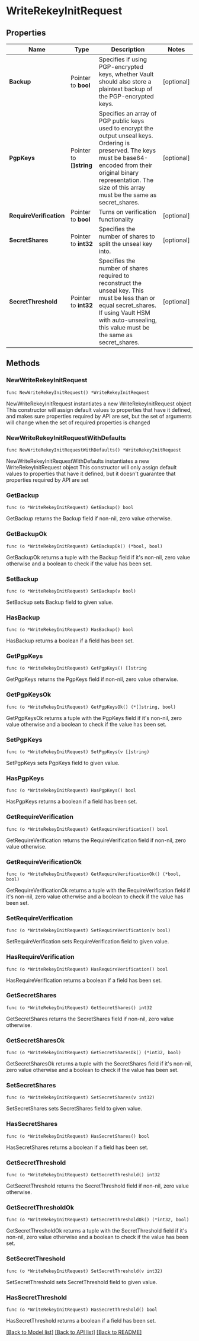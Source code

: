 # WriteRekeyInitRequest

## Properties

Name | Type | Description | Notes
------------ | ------------- | ------------- | -------------
**Backup** | Pointer to **bool** | Specifies if using PGP-encrypted keys, whether Vault should also store a plaintext backup of the PGP-encrypted keys. | [optional] 
**PgpKeys** | Pointer to **[]string** | Specifies an array of PGP public keys used to encrypt the output unseal keys. Ordering is preserved. The keys must be base64-encoded from their original binary representation. The size of this array must be the same as secret_shares. | [optional] 
**RequireVerification** | Pointer to **bool** | Turns on verification functionality | [optional] 
**SecretShares** | Pointer to **int32** | Specifies the number of shares to split the unseal key into. | [optional] 
**SecretThreshold** | Pointer to **int32** | Specifies the number of shares required to reconstruct the unseal key. This must be less than or equal secret_shares. If using Vault HSM with auto-unsealing, this value must be the same as secret_shares. | [optional] 

## Methods

### NewWriteRekeyInitRequest

`func NewWriteRekeyInitRequest() *WriteRekeyInitRequest`

NewWriteRekeyInitRequest instantiates a new WriteRekeyInitRequest object
This constructor will assign default values to properties that have it defined,
and makes sure properties required by API are set, but the set of arguments
will change when the set of required properties is changed

### NewWriteRekeyInitRequestWithDefaults

`func NewWriteRekeyInitRequestWithDefaults() *WriteRekeyInitRequest`

NewWriteRekeyInitRequestWithDefaults instantiates a new WriteRekeyInitRequest object
This constructor will only assign default values to properties that have it defined,
but it doesn't guarantee that properties required by API are set

### GetBackup

`func (o *WriteRekeyInitRequest) GetBackup() bool`

GetBackup returns the Backup field if non-nil, zero value otherwise.

### GetBackupOk

`func (o *WriteRekeyInitRequest) GetBackupOk() (*bool, bool)`

GetBackupOk returns a tuple with the Backup field if it's non-nil, zero value otherwise
and a boolean to check if the value has been set.

### SetBackup

`func (o *WriteRekeyInitRequest) SetBackup(v bool)`

SetBackup sets Backup field to given value.

### HasBackup

`func (o *WriteRekeyInitRequest) HasBackup() bool`

HasBackup returns a boolean if a field has been set.

### GetPgpKeys

`func (o *WriteRekeyInitRequest) GetPgpKeys() []string`

GetPgpKeys returns the PgpKeys field if non-nil, zero value otherwise.

### GetPgpKeysOk

`func (o *WriteRekeyInitRequest) GetPgpKeysOk() (*[]string, bool)`

GetPgpKeysOk returns a tuple with the PgpKeys field if it's non-nil, zero value otherwise
and a boolean to check if the value has been set.

### SetPgpKeys

`func (o *WriteRekeyInitRequest) SetPgpKeys(v []string)`

SetPgpKeys sets PgpKeys field to given value.

### HasPgpKeys

`func (o *WriteRekeyInitRequest) HasPgpKeys() bool`

HasPgpKeys returns a boolean if a field has been set.

### GetRequireVerification

`func (o *WriteRekeyInitRequest) GetRequireVerification() bool`

GetRequireVerification returns the RequireVerification field if non-nil, zero value otherwise.

### GetRequireVerificationOk

`func (o *WriteRekeyInitRequest) GetRequireVerificationOk() (*bool, bool)`

GetRequireVerificationOk returns a tuple with the RequireVerification field if it's non-nil, zero value otherwise
and a boolean to check if the value has been set.

### SetRequireVerification

`func (o *WriteRekeyInitRequest) SetRequireVerification(v bool)`

SetRequireVerification sets RequireVerification field to given value.

### HasRequireVerification

`func (o *WriteRekeyInitRequest) HasRequireVerification() bool`

HasRequireVerification returns a boolean if a field has been set.

### GetSecretShares

`func (o *WriteRekeyInitRequest) GetSecretShares() int32`

GetSecretShares returns the SecretShares field if non-nil, zero value otherwise.

### GetSecretSharesOk

`func (o *WriteRekeyInitRequest) GetSecretSharesOk() (*int32, bool)`

GetSecretSharesOk returns a tuple with the SecretShares field if it's non-nil, zero value otherwise
and a boolean to check if the value has been set.

### SetSecretShares

`func (o *WriteRekeyInitRequest) SetSecretShares(v int32)`

SetSecretShares sets SecretShares field to given value.

### HasSecretShares

`func (o *WriteRekeyInitRequest) HasSecretShares() bool`

HasSecretShares returns a boolean if a field has been set.

### GetSecretThreshold

`func (o *WriteRekeyInitRequest) GetSecretThreshold() int32`

GetSecretThreshold returns the SecretThreshold field if non-nil, zero value otherwise.

### GetSecretThresholdOk

`func (o *WriteRekeyInitRequest) GetSecretThresholdOk() (*int32, bool)`

GetSecretThresholdOk returns a tuple with the SecretThreshold field if it's non-nil, zero value otherwise
and a boolean to check if the value has been set.

### SetSecretThreshold

`func (o *WriteRekeyInitRequest) SetSecretThreshold(v int32)`

SetSecretThreshold sets SecretThreshold field to given value.

### HasSecretThreshold

`func (o *WriteRekeyInitRequest) HasSecretThreshold() bool`

HasSecretThreshold returns a boolean if a field has been set.


[[Back to Model list]](../README.md#documentation-for-models) [[Back to API list]](../README.md#documentation-for-api-endpoints) [[Back to README]](../README.md)


